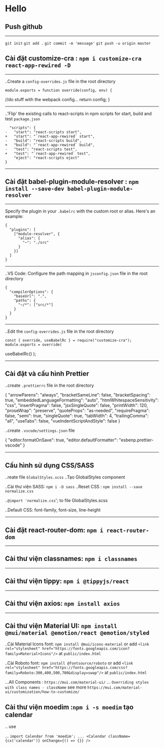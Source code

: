 # Hello

## Push github

---

`git init`
`git add .`
`git commit -m 'message'`
`git push -u origin master`

## Cài đặt customize-cra : `npm i customize-cra react-app-rewired -D`

---

..Create a `config-overrides.js` file in the root directory

    module.exports = function override(config, env) {

//do stuff with the webpack config...
return config;
}

---

..'Flip' the existing calls to react-scripts in npm scripts for start, build and test `package.json`

      "scripts": {
    -   "start": "react-scripts start",
    +   "start": "`react-app-rewired` start",
    -   "build": "react-scripts build",
    +   "build": "`react-app-rewired` build",
    -   "test": "react-scripts test",
    +   "test": "`react-app-rewired` test",
        "eject": "react-scripts eject"
    }

---

## Cài đặt babel-plugin-module-resolver : `npm install --save-dev babel-plugin-module-resolver`

---

Specify the plugin in your `.babelrc` with the custom root or alias. Here's an example:

    {
      "plugins": [
        ["module-resolver", {
          "alias": {
            "~": "./src"
          }
        }]
      ]
    }

---

..VS Code: Configure the path mapping in `jsconfig.json` file in the root directory

    {
      "compilerOptions": {
        "baseUrl": ".",
        "paths": {
          "~/*": ["src/*"]
        }
      }
    }

---

..Edit the `config-overrides.js` file in the root directory

    const { override, useBabelRc } = require("customize-cra");
    module.exports = override(

useBabelRc()
);

---

## Cài đặt và cấu hình Prettier

..create `.prettierrc` file in the root directory

{
"arrowParens": "always",
"bracketSameLine": false,
"bracketSpacing": true,
"embeddedLanguageFormatting": "auto",
"htmlWhitespaceSensitivity": "css",
"insertPragma": false,
"jsxSingleQuote": false,
"printWidth": 120,
"proseWrap": "preserve",
"quoteProps": "as-needed",
"requirePragma": false,
"semi": true,
"singleQuote": true,
"tabWidth": 4,
"trailingComma": "all",
"useTabs": false,
"vueIndentScriptAndStyle": false
}

..create `.vscode/settings.json` file

{
"editor.formatOnSave": true,
"editor.defaultFormatter": "esbenp.prettier-vscode"
}

---

## Cấu hình sử dụng CSS/SASS

..reate file `GlobalStyles.scss`
..Tạo GlobalStyles component

..Cài thư viện SASS: `npm i -D sass`
..Reset CSS : `npm install --save normalize.css`

..`@import 'normalize.css`'; to file GlobalStyles.scss

..Default CSS: font-family, font-size, line-height

---

## Cài đặt react-router-dom: `npm i react-router-dom`

---

## Cài thư viện classnames: `npm i classnames`

---

## Cài thư viện tippy: `npm i @tippyjs/react`

---

## Cài thư viện axios: `npm install axios`

---

## Cài thư viện Material UI: `npm install @mui/material @emotion/react @emotion/styled`

..Cài Material Icons font: `npm install @mui/icons-material` or add `<link rel="stylesheet" href="https://fonts.googleapis.com/icon?family=Material+Icons"/>` at `public/index.html`

..Cài Roboto font: `npm install @fontsource/roboto` or add `<link rel="stylesheet" href="https://fonts.googleapis.com/css?family=Roboto:300,400,500,700&display=swap"/>` at `public/index.html`

...All Components : `https://mui.com/material-ui/` ... `Overriding styles with class names - className` see more `https://mui.com/material-ui/customization/how-to-customize/`

## Cài thư viện moedim :`npm i -s moedim` tạo calendar

.. use

... `import Calendar from 'moedim'; ... <Calendar className={cx('calendar')} onChange={() => {}} />`
